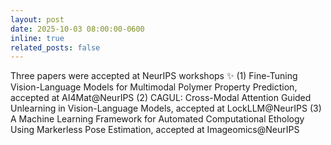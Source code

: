 ```yaml
---
layout: post
date: 2025-10-03 08:00:00-0600
inline: true
related_posts: false
---
```


Three papers were accepted at NeurIPS workshops :sparkles: 
(1) Fine-Tuning Vision-Language Models for Multimodal Polymer Property Prediction, accepted at AI4Mat@NeurIPS
(2) CAGUL: Cross-Modal Attention Guided Unlearning in Vision-Language Models, accepted at LockLLM@NeurIPS
(3) A Machine Learning Framework for Automated Computational Ethology Using Markerless Pose Estimation, accepted at Imageomics@NeurIPS